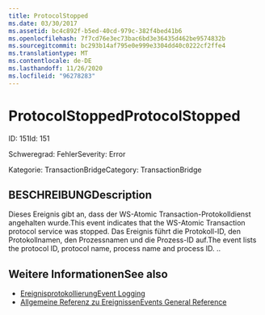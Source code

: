 ```yaml
---
title: ProtocolStopped
ms.date: 03/30/2017
ms.assetid: bc4c892f-b5ed-40cd-979c-382f4bed41b6
ms.openlocfilehash: 7f7cd76e3ec73bac6bd3e36435d462be9574832b
ms.sourcegitcommit: bc293b14af795e0e999e3304dd40c0222cf2ffe4
ms.translationtype: MT
ms.contentlocale: de-DE
ms.lasthandoff: 11/26/2020
ms.locfileid: "96278283"
---
```

# <a name="protocolstopped"></a><span data-ttu-id="b0baf-102">ProtocolStopped</span><span class="sxs-lookup"><span data-stu-id="b0baf-102">ProtocolStopped</span></span>

<span data-ttu-id="b0baf-103">ID: 151</span><span class="sxs-lookup"><span data-stu-id="b0baf-103">Id: 151</span></span>  
  
 <span data-ttu-id="b0baf-104">Schweregrad: Fehler</span><span class="sxs-lookup"><span data-stu-id="b0baf-104">Severity: Error</span></span>  
  
 <span data-ttu-id="b0baf-105">Kategorie: TransactionBridge</span><span class="sxs-lookup"><span data-stu-id="b0baf-105">Category: TransactionBridge</span></span>  
  
## <a name="description"></a><span data-ttu-id="b0baf-106">BESCHREIBUNG</span><span class="sxs-lookup"><span data-stu-id="b0baf-106">Description</span></span>  

 <span data-ttu-id="b0baf-107">Dieses Ereignis gibt an, dass der WS-Atomic Transaction-Protokolldienst angehalten wurde.</span><span class="sxs-lookup"><span data-stu-id="b0baf-107">This event indicates that the WS-Atomic Transaction protocol service was stopped.</span></span> <span data-ttu-id="b0baf-108">Das Ereignis führt die Protokoll-ID, den Protokollnamen, den Prozessnamen und die Prozess-ID auf.</span><span class="sxs-lookup"><span data-stu-id="b0baf-108">The event lists the protocol ID, protocol name, process name and process ID.</span></span> <span data-ttu-id="b0baf-109">.</span><span class="sxs-lookup"><span data-stu-id="b0baf-109">.</span></span>  
  
## <a name="see-also"></a><span data-ttu-id="b0baf-110">Weitere Informationen</span><span class="sxs-lookup"><span data-stu-id="b0baf-110">See also</span></span>

- [<span data-ttu-id="b0baf-111">Ereignisprotokollierung</span><span class="sxs-lookup"><span data-stu-id="b0baf-111">Event Logging</span></span>](index.md)
- [<span data-ttu-id="b0baf-112">Allgemeine Referenz zu Ereignissen</span><span class="sxs-lookup"><span data-stu-id="b0baf-112">Events General Reference</span></span>](events-general-reference.md)
